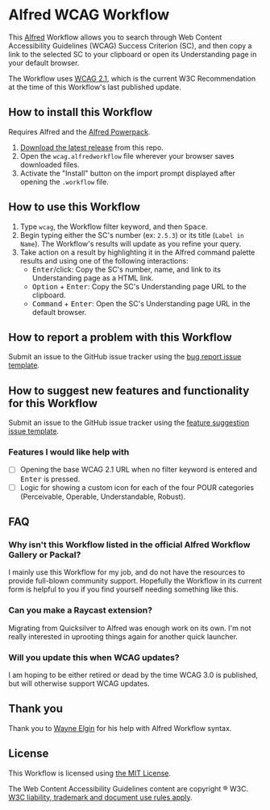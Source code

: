 # Alfred WCAG Workflow

This [Alfred](https://www.alfredapp.com/) Workflow allows you to search through Web Content Accessibility Guidelines (WCAG) Success Criterion (SC), and then copy a link to the selected SC to your clipboard or open its Understanding page in your default browser.

The Workflow uses [WCAG 2.1](https://www.w3.org/TR/WCAG21/), which is the current W3C Recommendation at the time of this Workflow's last published update.

## How to install this Workflow

Requires Alfred and the [Alfred Powerpack](https://www.alfredapp.com/powerpack/).

1. [Download the latest release](https://github.com/ericwbailey/alfred-wcag-workflow/releases/) from this repo.
2. Open the `wcag.alfredworkflow` file wherever your browser saves downloaded files.
3. Activate the "Install" button on the import prompt displayed after opening the `.workflow` file.

## How to use this Workflow

1. Type `wcag`, the Workflow filter keyword, and then <kbd>Space</kbd>.
2. Begin typing either the SC's number (ex: `2.5.3`) or its title (`Label in Name`). The Workflow's results will update as you refine your query.
3. Take action on a result by highlighting it in the Alfred command palette results and using one of the following interactions:
    * <kbd>Enter</kbd>/click: Copy the SC's number, name, and link to its Understanding page as a HTML link.
    * <kbd>Option</kbd> + <kbd>Enter</kbd>: Copy the SC's Understanding page URL to the clipboard.
    * <kbd>Command</kbd> + <kbd>Enter</kbd>: Open the SC's Understanding page URL in the default browser.

## How to report a problem with this Workflow

Submit an issue to the GitHub issue tracker using the [bug report issue template](https://github.com/ericwbailey/alfred-wcag-workflow/issues/new?assignees=ericwbailey&labels=bug&projects=&template=bug-report.yml&title=%5BBug%5D+).

## How to suggest new features and functionality for this Workflow

Submit an issue to the GitHub issue tracker using the [feature suggestion issue template](https://github.com/ericwbailey/alfred-wcag-workflow/issues/new?assignees=ericwbailey&labels=feature&projects=&template=feature-suggestion.yml&title=%5BFeature+suggestion%5D+).

### Features I would like help with

- [ ] Opening the base WCAG 2.1 URL when no filter keyword is entered and <kbd>Enter</kbd> is pressed.
- [ ] Logic for showing a custom icon for each of the four POUR categories (Perceivable, Operable, Understandable, Robust).

## FAQ

### Why isn't this Workflow listed in the official Alfred Workflow Gallery or Packal?

I mainly use this Workflow for my job, and do not have the resources to provide full-blown community support. Hopefully the Workflow in its current form is helpful to you if you find yourself needing something like this.

### Can you make a Raycast extension?

Migrating from Quicksilver to Alfred was enough work on its own. I'm not really interested in uprooting things again for another quick launcher.

### Will you update this when WCAG updates?

I am hoping to be either retired or dead by the time WCAG 3.0 is published, but will otherwise support WCAG updates.

## Thank you

Thank you to [Wayne Elgin](https://github.com/esjay) for his help with Alfred Workflow syntax.

## License

This Workflow is licensed using [the MIT License](https://github.com/ericwbailey/alfred-wcag-workflow/blob/main/LICENSE).

The Web Content Accessibility Guidelines content are copyright ® W3C. [W3C liability, trademark and document use rules apply](https://www.w3.org/policies/#Copyright).